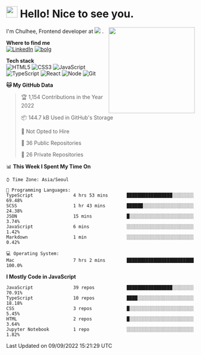 <h1><img src="https://emojis.slackmojis.com/emojis/images/1531849430/4246/blob-sunglasses.gif?1531849430" width="30"/> Hello! Nice to see you.</h1>
<img align='right' src="https://media.giphy.com/media/M9gbBd9nbDrOTu1Mqx/giphy.gif" width="230">
<p> 
  I'm Chulhee, Frontend developer at 
  <picture>
    <source srcset="https://user-images.githubusercontent.com/39752259/171427454-e07abb6f-2fac-4df5-ae35-354ca7b98a07.png" media="(prefers-color-scheme: dark)">
    <img src="https://user-images.githubusercontent.com/39752259/171427563-c39f16d4-579e-40a6-a908-0bdc2675a160.png">
  </picture>. 
</p>

**Where to find me**  
[![LinkedIn](https://img.shields.io/badge/-LinkedIn-blue?style=flat-square&logo=linkedin)](https://www.linkedin.com/in/chulhee-jang)
[![bolg](https://img.shields.io/badge/-BLOG-lightgrey?style=flat-square)](https://jcon.tistory.com)

**Tech stack**  
![HTML5](https://img.shields.io/badge/-HTML5-F05032?style=flat-square&logo=html5&logoColor=ffffff)
![CSS3](https://img.shields.io/badge/-CSS3-007ACC?style=flat-square&logo=css3)
![JavaScript](https://img.shields.io/badge/-JavaScript-%23F7DF1C?style=flat-square&logo=javascript&logoColor=000000&labelColor=%23F7DF1C&color=%23FFCE5A)
![TypeScript](https://img.shields.io/badge/-TypeScript-007ACC?style=flat-square&logo=typescript&logoColor=white)
![React](https://img.shields.io/badge/-React-222222?style=flat-square&logo=react)
![Node](https://img.shields.io/badge/-Nodejs-43853d?style=flat-square&logo=Node.js&logoColor=white)
![Git](https://img.shields.io/badge/-Git-F05032?style=flat-square&logo=git&logoColor=ffffff)

<!--START_SECTION:waka-->
**🐱 My GitHub Data** 

> 🏆 1,154 Contributions in the Year 2022
 > 
> 📦 144.7 kB Used in GitHub's Storage 
 > 
> 🚫 Not Opted to Hire
 > 
> 📜 36 Public Repositories 
 > 
> 🔑 26 Private Repositories  
 > 
📊 **This Week I Spent My Time On** 

```text
⌚︎ Time Zone: Asia/Seoul

💬 Programming Languages: 
TypeScript               4 hrs 53 mins       █████████████████░░░░░░░░   69.48% 
SCSS                     1 hr 43 mins        ██████░░░░░░░░░░░░░░░░░░░   24.38% 
JSON                     15 mins             █░░░░░░░░░░░░░░░░░░░░░░░░   3.74% 
JavaScript               6 mins              ░░░░░░░░░░░░░░░░░░░░░░░░░   1.42% 
Markdown                 1 min               ░░░░░░░░░░░░░░░░░░░░░░░░░   0.42%

💻 Operating System: 
Mac                      7 hrs 2 mins        █████████████████████████   100.0%

```

**I Mostly Code in JavaScript** 

```text
JavaScript               39 repos            █████████████████░░░░░░░░   70.91% 
TypeScript               10 repos            ████░░░░░░░░░░░░░░░░░░░░░   18.18% 
CSS                      3 repos             █░░░░░░░░░░░░░░░░░░░░░░░░   5.45% 
HTML                     2 repos             █░░░░░░░░░░░░░░░░░░░░░░░░   3.64% 
Jupyter Notebook         1 repo              ░░░░░░░░░░░░░░░░░░░░░░░░░   1.82%

```



 Last Updated on 09/09/2022 15:21:29 UTC
<!--END_SECTION:waka-->
